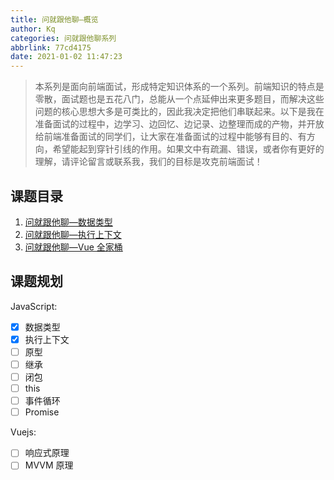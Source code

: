 ```yaml
---
title: 问就跟他聊—概览
author: Kq
categories: 问就跟他聊系列
abbrlink: 77cd4175
date: 2021-01-02 11:47:23
---
```


> 本系列是面向前端面试，形成特定知识体系的一个系列。前端知识的特点是零散，面试题也是五花八门，总能从一个点延伸出来更多题目，而解决这些问题的核心思想大多是可类比的，因此我决定把他们串联起来。以下是我在准备面试的过程中，边学习、边回忆、边记录、边整理而成的产物，并开放给前端准备面试的同学们，让大家在准备面试的过程中能够有目的、有方向，希望能起到穿针引线的作用。如果文中有疏漏、错误，或者你有更好的理解，请评论留言或联系我，我们的目标是攻克前端面试！

## 课题目录

1. [问就跟他聊—数据类型](/post/20e680d8/)
2. [问就跟他聊—执行上下文](/post/18bcf77b/)
3. [问就跟他聊—Vue 全家桶](/post/9b942608/)

## 课题规划

JavaScript:

- [x] 数据类型
- [x] 执行上下文
- [ ] 原型
- [ ] 继承
- [ ] 闭包
- [ ] this
- [ ] 事件循环
- [ ] Promise

Vuejs:

- [ ] 响应式原理
- [ ] MVVM 原理
